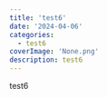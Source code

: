 ```yaml
---
title: 'test6'
date: '2024-04-06'
categories:
  - test6
coverImage: 'None.png'
description: test6
---
```


test6
